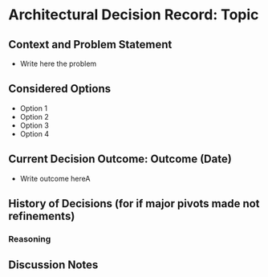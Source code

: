 # Architectural Decision Record: Topic

## Context and Problem Statement

- Write here the problem

## Considered Options

* Option 1
* Option 2
* Option 3
* Option 4

## Current Decision Outcome: Outcome (Date)

- Write outcome hereA

## History of Decisions (for if major pivots made not refinements)

### Reasoning

## Discussion Notes
